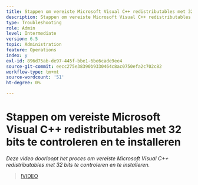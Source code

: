 ```yaml
---
title: Stappen om vereiste Microsoft Visual C++ redistributables met 32 bits te installeren
description: Stappen om vereiste Microsoft Visual C++ redistributables met 32 bits te controleren en te installeren
type: Troubleshooting
role: Admin
level: Intermediate
version: 6.5
topic: Administration
feature: Operations
index: y
exl-id: 896d75ab-de97-445f-bbe1-6be6cade9ee4
source-git-commit: eecc275e38390b9330464c8ac0750efa2c702c82
workflow-type: tm+mt
source-wordcount: '51'
ht-degree: 0%

---
```


# Stappen om vereiste Microsoft Visual C++ redistributables met 32 bits te controleren en te installeren

*Deze video doorloopt het proces om vereiste Microsoft Visual C++ redistributables met 32 bits te controleren en te installeren.*

>[!VIDEO](https://video.tv.adobe.com/v/335520?quality=12&learn=on)
